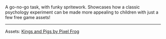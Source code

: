 A go-no-go task, with funky spritework. Showcases how a classic psychology experiment can be made more appealing to children with just a few free game assets!

---

Assets: [Kings and Pigs by Pixel Frog](https://pixelfrog-assets.itch.io/kings-and-pigs)
